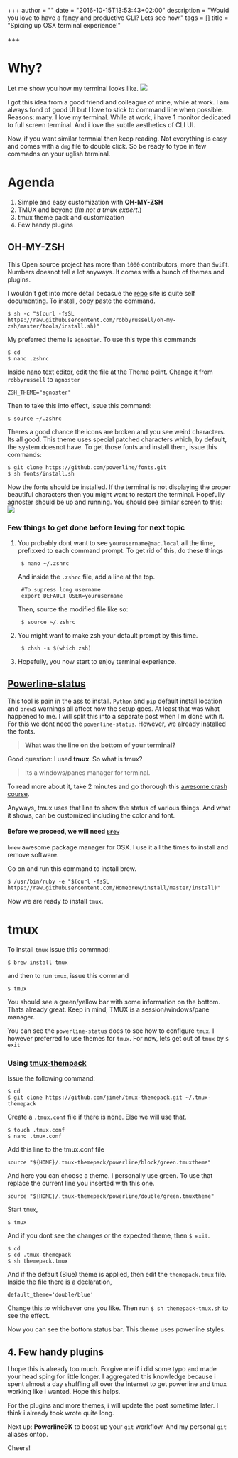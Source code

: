 +++
author = ""
date = "2016-10-15T13:53:43+02:00"
description = "Would you love to have a fancy and productive CLI? Lets see how."
tags = []
title = "Spicing up OSX terminal experience!"

+++

# Why?

Let me show you how my terminal looks like. 
![](/img/myTerminal.png)

I got this idea from a good friend and colleague of mine, while at work. I am always fond of good UI but I love to stick to command line when possible. Reasons: many. I love my terminal. While at work, i have 1 monitor dedicated to full screen terminal. And i love the subtle aesthetics of CLI UI.

Now, if you want similar termnial then keep reading. Not everything is easy and comes with a `dmg` file to double click. So be ready to type in few commadns on your uglish terminal. 

# Agenda
1. Simple and easy customization with __OH-MY-ZSH__
2. TMUX and beyond (_Im not a tmux expert._)
3. tmux theme pack and customization
4. Few handy plugins

## OH-MY-ZSH
This Open source project has more than `1000` contributors, more than `Swift`. Numbers doesnot tell a lot anyways. It comes with a bunch of themes and plugins. 

I wouldn't get into more detail becasue the [repo](https://github.com/robbyrussell/oh-my-zsh) site is quite self documenting. To install, copy paste the command.

    $ sh -c "$(curl -fsSL https://raw.githubusercontent.com/robbyrussell/oh-my-zsh/master/tools/install.sh)"

My preferred theme is `agnoster`. To use this type this commands

    $ cd 
    $ nano .zshrc

Inside nano text editor, edit the file at the Theme point. Change it from `robbyrussell` to `agnoster`

    ZSH_THEME="agnoster"

Then to take this into effect, issue this command:

    $ source ~/.zshrc

Theres a good chance the icons are broken and you see weird characters. Its all good. This theme uses special patched characters which, by default, the system doesnot have. To get those fonts and install them, issue this commands:

    $ git clone https://github.com/powerline/fonts.git
    $ sh fonts/install.sh

Now the fonts should be installed. If the terminal is not displaying the proper beautiful characters then you might want to restart the terminal. Hopefully agnoster should be up and running. You should see similar screen to this:
![](https://cloud.githubusercontent.com/assets/2618447/6316862/70f58fb6-ba03-11e4-82c9-c083bf9a6574.png)


### Few things to get done before leving for next topic
1. You probably dont want to see `yourusername@mac.local` all the time, prefixxed to each command prompt. To get rid of this, do these things
    
        $ nano ~/.zshrc

    And inside the `.zshrc` file, add a line at the top.

        #To supress long username 
        export DEFAULT_USER=yourusername

    Then, source the modified file like so:

        $ source ~/.zshrc

2. You might want to make zsh your default prompt by this time. 
    
        $ chsh -s $(which zsh)

3. Hopefully, you now start to enjoy terminal experience. 


## [Powerline-status](https://github.com/powerline/powerline)

This tool is pain in the ass to install. `Python` and `pip` default install location and `brew`s warnings all affect how the setup goes. At least that was what happened to me. I will split this into a separate post when I'm done with it. For this we dont need the `powerline-status`. However, we already installed the fonts. 

> __What was the line on the bottom of your terminal?__

Good question: I used __tmux__. So what is tmux?  

>  Its a windows/panes manager for terminal. 

To read more about it, take 2 minutes and go thorough this [awesome crash course](http://www.hamvocke.com/blog/a-quick-and-easy-guide-to-tmux/).

Anyways, tmux uses that line to show the status of various things. And what it shows, can be customized including the color and font.

#### Before we proceed, we will need [`Brew`](http://brew.sh)
`brew` awesome package manager for OSX. I use it all the times to install and remove software.

Go on and run this command to install brew.

    $ /usr/bin/ruby -e "$(curl -fsSL https://raw.githubusercontent.com/Homebrew/install/master/install)"

Now we are ready to install `tmux`.

# tmux

To install `tmux` issue this commnad:

    $ brew install tmux

and then to run `tmux`, issue this command
    
    $ tmux

You should see a green/yellow bar with some information on the bottom. Thats already great. Keep in mind, TMUX is a session/windows/pane manager. 

You can see the `powerline-status` docs to see how to configure `tmux`. I however preferred to use themes for `tmux`. For now, lets get out of `tmux` by `$ exit` 

### Using [tmux-thempack](https://github.com/jimeh/tmux-themepack)

Issue the following command:

    $ cd
    $ git clone https://github.com/jimeh/tmux-themepack.git ~/.tmux-themepack

Create a `.tmux.conf` file if there is none. Else we will use that. 
    
    $ touch .tmux.conf
    $ nano .tmux.conf

Add this line to the tmux.conf file
    
    source "${HOME}/.tmux-themepack/powerline/block/green.tmuxtheme" 

And here you can choose a theme. I personally use green. To use that replace the current line you inserted with this one. 

    source "${HOME}/.tmux-themepack/powerline/double/green.tmuxtheme" 

Start `tmux`,
    
    $ tmux

And if you dont see the changes or the expected theme, then `$ exit`.

    $ cd
    $ cd .tmux-themepack
    $ sh themepack.tmux

And if the default (Blue) theme is applied, then edit the `themepack.tmux` file. Inside the file there is a declaration, 

    default_theme='double/blue'

Change this to whichever one you like. Then run `$ sh themepack-tmux.sh` to see the effect. 

Now you can see the bottom status bar. This theme uses powerline styles.

## 4. Few handy plugins

I hope this is already too much. Forgive me if i did some typo and made your head sping for little longer. I aggregated this knowledge because i spent almost a day shuffling all over the internet to get powerline and tmux working like i wanted. Hope this helps. 

For the plugins and more themes, i will update the post sometime later. I think i already took wrote quite long. 

Next up: __Powerline9K__ to boost up your `git` workflow. And my personal `git` aliases ontop.

Cheers!